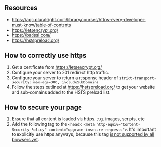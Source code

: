 ## Resources

- https://app.pluralsight.com/library/courses/https-every-developer-must-know/table-of-contents
- https://letsencrypt.org/
- https://badssl.com/
- https://hstspreload.org/

## How to correctly use https

1. Get a certificate from https://letsencrypt.org/
1. Configure your server to 301 redirect http traffic.
1. Configure your server to return a response header of `strict-transport-security: max-age=300; includeSubDomains`
1. Follow the steps outlined at https://hstspreload.org/ to get your website and sub-domains added to the HSTS preload list.

## How to secure your page

1. Ensure that all content is loaded via https. e.g. images, scripts, etc.
1. Add the following tag to the `<head>`: `<meta http-equiv="Content-Security-Policy" content="upgrade-insecure-requests">`. It's important to explicitly use https anyways, because this tag [is not supported by all browsers yet](https://caniuse.com/#search=upgrade).
